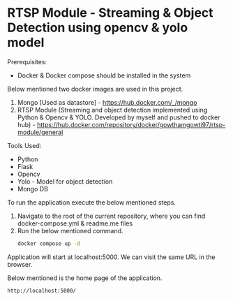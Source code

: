 # RTSP Module - Streaming & Object Detection using opencv & yolo model

Prerequisites: 
- Docker & Docker compose should be installed in the system

Below mentioned two docker images are used in this project.

1. Mongo [Used as datastore] - https://hub.docker.com/_/mongo
2. RTSP Module (Streaming and object detection implemented using Python & Opencv & YOLO. Developed by myself and pushed to docker hub) - https://hub.docker.com/repository/docker/gowthamgowti97/rtsp-module/general

Tools Used:
- Python
- Flask
- Opencv
- Yolo - Model for object detection
- Mongo DB

To run the application execute the below mentioned steps.

1. Navigate to the root of the current repository, where you can find docker-compose.yml & readme.me files
2. Run the below mentioned command.
    ```sh
    docker compose up -d
    ```

Application will start at localhost:5000. We can visit the same URL in the browser.

Below mentioned is the home page of the application.

```sh
http://localhost:5000/
```
